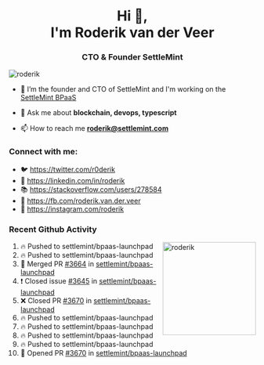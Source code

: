<h1 align="center">Hi 👋,<br/> I'm Roderik van der Veer</h1>
<h3 align="center">CTO & Founder SettleMint</h3>

<p align="left"> <img src="https://komarev.com/ghpvc/?username=roderik" alt="roderik" /> </p>

- 🔭 I’m the founder and CTO of SettleMint and I'm working on the [SettleMint BPaaS](https://settlemint.com)

- 💬 Ask me about **blockchain, devops, typescript**

- 📫 How to reach me **roderik@settlemint.com**



### Connect with me:

- 🐦 https://twitter.com/r0derik
- 🏢 https://linkedin.com/in/roderik
- 📚 https://stackoverflow.com/users/278584
- 🙊 https://fb.com/roderik.van.der.veer
- 📸 https://instagram.com/roderik

### Recent Github Activity
<img src="https://github-readme-stats.vercel.app/api?username=roderik&show_icons=true&count_private=true" alt="roderik" align="right" height="190" />

<!--START_SECTION:activity-->
1. 🔥 Pushed to settlemint/bpaas-launchpad
2. 🔥 Pushed to settlemint/bpaas-launchpad
3. 🎉 Merged PR [#3664](https://github.com/settlemint/bpaas-launchpad/pull/3664) in [settlemint/bpaas-launchpad](https://github.com/settlemint/bpaas-launchpad)
4. ❗️ Closed issue [#3645](https://github.com/settlemint/bpaas-launchpad/issues/3645) in [settlemint/bpaas-launchpad](https://github.com/settlemint/bpaas-launchpad)
5. ❌ Closed PR [#3670](https://github.com/settlemint/bpaas-launchpad/pull/3670) in [settlemint/bpaas-launchpad](https://github.com/settlemint/bpaas-launchpad)
6. 🔥 Pushed to settlemint/bpaas-launchpad
7. 🔥 Pushed to settlemint/bpaas-launchpad
8. 🔥 Pushed to settlemint/bpaas-launchpad
9. 🔥 Pushed to settlemint/bpaas-launchpad
10. 💪 Opened PR [#3670](https://github.com/settlemint/bpaas-launchpad/pull/3670) in [settlemint/bpaas-launchpad](https://github.com/settlemint/bpaas-launchpad)
<!--END_SECTION:activity-->